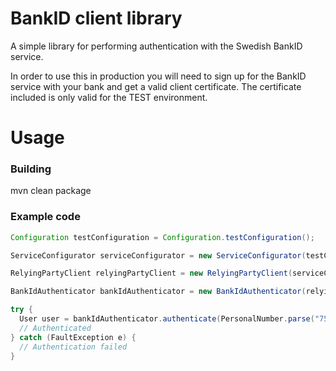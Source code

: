 # BankID client library
A simple library for performing authentication with the Swedish BankID service.

In order to use this in production you will need to sign up for the BankID service with
your bank and get a valid client certificate. The certificate included is only valid for the TEST environment.

# Usage
### Building
mvn clean package
### Example code
```java
Configuration testConfiguration = Configuration.testConfiguration();

ServiceConfigurator serviceConfigurator = new ServiceConfigurator(testConfiguration);

RelyingPartyClient relyingPartyClient = new RelyingPartyClient(serviceConfigurator);

BankIdAuthenticator bankIdAuthenticator = new BankIdAuthenticator(relyingPartyClient);

try {
  User user = bankIdAuthenticator.authenticate(PersonalNumber.parse("7511307816"));
  // Authenticated
} catch (FaultException e) {
  // Authentication failed
}
```
